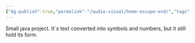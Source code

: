 ```yaml
---
{"dg-publish":true,"permalink":"/audio-visual/home-escape-end/","tags":["audio-visual","graphic-design"]}
---
```


Small java project.
It´s text converted into symbols and numbers, but it still hold its form.